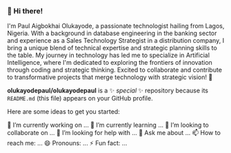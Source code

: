 ### 👋 Hi there! 
I'm Paul Aigbokhai Olukayode, a passionate technologist hailing from Lagos, Nigeria. With a background in database engineering in the banking sector and experience as a Sales Technology Strategist in a distribution company, I bring a unique blend of technical expertise and strategic planning skills to the table. My journey in technology has led me to specialize in Artificial Intelligence, where I'm dedicated to exploring the frontiers of innovation through coding and strategic thinking. Excited to collaborate and contribute to transformative projects that merge technology with strategic vision!  🚀


**olukayodepaul/olukayodepaul** is a ✨ _special_ ✨ repository because its `README.md` (this file) appears on your GitHub profile.

Here are some ideas to get you started:

🔭 I’m currently working on ...
🌱 I’m currently learning ...
👯 I’m looking to collaborate on ...
🤔 I’m looking for help with ...
💬 Ask me about ...
📫 How to reach me: ...
😄 Pronouns: ...
⚡ Fun fact: ...

